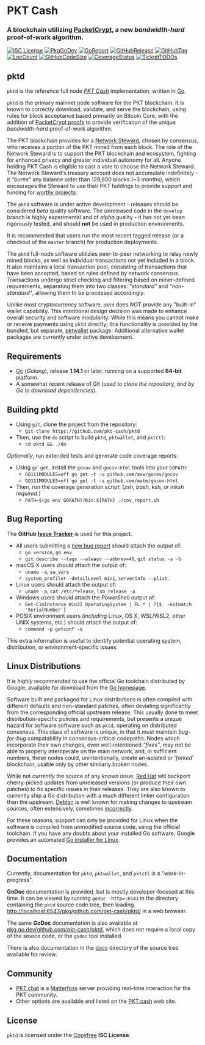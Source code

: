 # PKT Cash

### A blockchain utilizing [PacketCrypt]((https://pkt.cash/PacketCrypt-2020-09-04.pdf)), a new *bandwidth-hard* proof-of-work algorithm.

 [![ISC License](http://img.shields.io/badge/license-ISC-blue.svg)](http://Copyfree.org)
 [![PkgGoDev](https://pkg.go.dev/badge/github.com/pkt-cash/pktd)](https://pkg.go.dev/github.com/pkt-cash/pktd)
 [![GoReport](https://goreportcard.com/badge/github.com/pkt-cash/pktd)](https://goreportcard.com/report/github.com/pkt-cash/pktd)
 [![GitHubRelease](https://img.shields.io/github/release/pkt-cash/pktd.svg)](https://github.com/pkt-cash/pktd/releases/)
 [![GitHubTag](https://img.shields.io/github/tag/pkt-cash/pktd.svg)](https://github.com/pkt-cash/pktd/tags/)
 [![LocCount](https://img.shields.io/tokei/lines/github/pkt-cash/pktd.svg)](https://github.com/XAMPPRocky/tokei)
 [![GitHubCodeSize](https://img.shields.io/github/languages/code-size/pkt-cash/pktd.svg)](https://github.com/pkt-cash/pktd)
 [![CoverageStatus](https://coveralls.io/repos/pkt-cash/pktd/badge.svg?branch=develop)](https://coveralls.io/pkt-cash/pktd?branch=develop)
 [![TickgitTODOs](https://img.shields.io/endpoint?url=https://api.tickgit.com/badge?repo=github.com/pkt-cash/pktd)](https://www.tickgit.com/browse?repo=github.com/pkt-cash/pktd)


## pktd

`pktd` is the reference full node [*PKT Cash*](https://pkt.cash/)
implementation, written in [Go](https://go.dev/).

`pktd` is the primary mainnet node software for the PKT blockchain. It is
known to correctly download, validate, and serve the blockchain, using rules for
block acceptance based primarily on Bitcoin Core, with the addition of
[PacketCrypt proofs](https://pkt.cash/PacketCrypt-2020-09-04.pdf) to provide 
verification of the unique *bandwidth-hard* proof-of-work algorithm.

The PKT blockchain provides for a [Network Steward](https://pkt.cash/network-steward/),
chosen by consensus, who receives a portion of the PKT mined from each block.
The role of the Network Steward is to support the PKT blockchain and ecosystem,
fighting for enhanced privacy and greater individual autonomy for all. Anyone
holding PKT Cash is eligible to cast a vote to choose the Network Steward. The
Network Steward's treasury account does not accumulate indefinitely - it *"burns"*
any balance older than 129,600 blocks (~3 months), which encourages the Steward to
use their PKT holdings to provide support and funding for [worthy projects](https://github.com/pkt-cash/ns-projects).

The `pktd` software is under active development - releases should be considered
*beta* quality software. The unreleased code in the `develop` branch is highly
experimental and of *alpha* quality - it has not yet been rigorously tested,
and should **not** be used in production environments.

It is recommended that users run the most recent tagged release (or a
checkout of the `master` branch) for production deployments.

The `pktd` full-node software utilizies peer-to-peer networking to relay newly
mined blocks, as well as individual transactions not yet included in a block.
It also maintains a local transaction pool, consisting of transactions that
have been accepted, based on rules defined by network consensus. Transactions
undergo strict checking and filtering based on miner-defined requirements,
separating them into two classes: *"standard"* and *"non-standard"*, allowing
them to be processed accordingly.

Unlike most cryptocurrency software, `pktd` does *NOT* provide any "built-in"
wallet capability. This intentional design decision was made to enhance overall
security and software modularity. While this means you cannot make or receive
payments using `pktd` directly; this functionality is provided by the bundled,
but separate, [pktwallet](https://github.com/pkt-cash/pktd/pktwallet) package.
Additional alternative wallet packages are currently under active development.


## Requirements

* [Go](http://golang.org) (*Golang*), release **1.14.1** or later, running on a supported **64-bit** platform.
* A somewhat recent release of Git (*used to clone the repository, and by Go to download dependencies*).


## Building pktd

* Using `git`, clone the project from the repository:
   * `git clone https://github.com/pkt-cash/pktd`
* Then, use the `do` script to build `pktd`, `pktwallet`, and `pktctl`:
   * `cd pktd && ./do`

*Optionally*, run extended tests and generate code coverage reports:
* Using `go get`, install the `gocov` and `gocov-html` tools into your `GOPATH`:
   * `GO111MODULES=off go get -t -u github.com/axw/gocov/gocov`
   * `GO111MODULES=off go get -t -u github.com/matm/gocov-html`  
* Then, run the coverage generation script: (*zsh, bash, ksh, or mksh required*.)
   * `PATH=$(go env GOPATH)/bin:${PATH} ./cov_report.sh` 


## Bug Reporting

The **GitHub** [**Issue Tracker**](https://github.com/pkt-cash/pktd/issues) is used for this project.

  * All users submitting a [new bug report](https://github.com/pkt-cash/pktd/issues/new/choose) should attach the output of:
     * `go version`, `go env`
     * `git describe --tags --always --abbrev=40`, `git status -s -b` 
  * macOS X users should attach the output of:
     * `uname -a`, `sw_vers`
     * `system_profiler -detailLevel mini`, `serverinfo --plist`. 
  * Linux users should attach the output of:
     * `uname -a`, `cat /etc/*elease`, `lsb_release -a`
  * Windows users should attach the *PowerShell* output of:
     * `Get-CimInstance Win32_OperatingSystem | FL * | ?{$_ -notmatch 'SerialNumber'}`
  * POSIX environment users (*including* Linux, OS X, WSL/WSL2, other UNIX systems, etc.) should attach the output of:
     * `command -p getconf -a`

This extra information is useful to identify potential operating system, distribution, or environment-specific issues. 


## Linux Distributions

It is *highly* recommended to use the official Go toolchain distributed
by Google, available for download from the [Go homepage](https://golang.org/dl).

Software built and packaged for Linux distributions is often compiled with 
different defaults and non-standard patches, often deviating significantly
from the corresponding official upstream release. This usually done to meet
distribution-specific policies and requirements, but presents a unique hazard
for software software such as `pktd`, operating on distributed consensus. This
class of software is unique, in that it must maintain *bug-for-bug* compatability
in consensus-critical codepaths. Nodes which incorporate their own changes, even
well-intentioned *"fixes"*, may not be able to properly interoperate on the main
network, and, in sufficient numbers, these nodes could, unintentionally, create an
isolated or '*forked*' blockchain, usable only by other similarly broken nodes.

While not *currently* the source of any *known* issue, [Red Hat](https://bugzilla.redhat.com/buglist.cgi?bug_status=NEW&bug_status=ASSIGNED&bug_status=ON_QA&component=golang)
will backport cherry-picked updates from unreleased versions (or produce their
own patches) to fix specific issues in their releases. They are also
known to currently ship a Go distribution with a much different linker
configuration than the upstream. [Debian](https://tracker.debian.org/pkg/golang-defaults)
is well known for making changes to upstream sources, often extensively,
sometimes [incorrectly](https://www.zdnet.com/article/debian-and-ubuntu-openssl-generates-useless-crypto-keys/).

For these reasons, support can only be provided for Linux when the software is
compiled from unmodified source code, using the official toolchain. If you have
any doubts about your installed Go software, Google provides an automated
[Go installer for Linux](https://storage.googleapis.com/golang/getgo/installer_linux).


## Documentation

Currently, documentation for `pktd`, `pktwallet`, and `pktctl` is a "work-in-progress".

**GoDoc** documentation is provided, but is mostly developer-focused at this time.
It can be viewed by running `godoc -http=:6543` in the directory containing the
`pktd` source code tree, then loading
[http://localhost:6543/pkg/github.com/pkt-cash/pktd/](http://localhost:6543/pkg/github.com/pkt-cash/pktd/)
in a web browser.

The same **GoDoc** documentation is also available at
[pkg.go.dev/github.com/pkt-cash/pktd](https://pkg.go.dev/github.com/pkt-cash/pktd),
which does not require a local copy of the source code, or the `godoc` tool installed.

There is also documentation in the [docs](https://github.com/pkt-cash/pktd/tree/develop/docs)
directory of the source tree available for review.


## Community

* [PKT.chat](https://pkt.chat) is a [Matterfoss](https://github.com/cjdelisle/Matterfoss) server providing real-time interaction for the PKT community.
* Other options are available and listed on the [PKT.cash](https://pkt.cash/community/) web site.


## License

`pktd` is licensed under the [Copyfree](http://Copyfree.org) **ISC License**.
